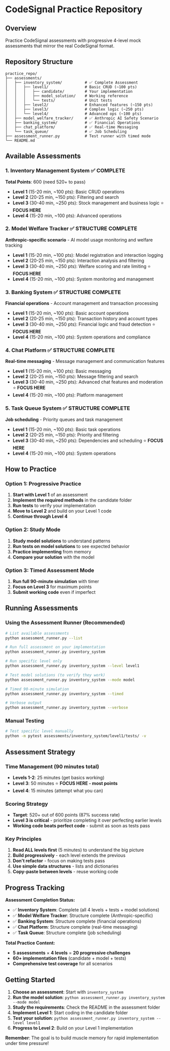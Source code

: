 # CodeSignal Practice Repository

## Overview
Practice CodeSignal assessments with progressive 4-level mock assessments that mirror the real CodeSignal format.

## Repository Structure

```
practice_repo/
├── assessments/
│   ├── inventory_system/          # ✅ Complete Assessment
│   │   ├── level1/                # Basic CRUD (~100 pts)
│   │   │   ├── candidate/         # Your implementation
│   │   │   ├── model_solution/    # Working reference
│   │   │   └── tests/             # Unit tests
│   │   ├── level2/                # Enhanced features (~150 pts)
│   │   ├── level3/                # Complex logic (~250 pts)
│   │   └── level4/                # Advanced ops (~100 pts)
│   ├── model_welfare_tracker/     # ✅ Anthropic AI Safety Scenario
│   ├── banking_system/            # ✅ Financial Operations
│   ├── chat_platform/             # ✅ Real-time Messaging
│   └── task_queue/                # ✅ Job Scheduling
├── assessment_runner.py           # Test runner with timed mode
└── README.md
```

## Available Assessments

### 1. Inventory Management System ✅ **COMPLETE**
**Total Points**: 600 (need 520+ to pass)

- **Level 1** (15-20 min, ~100 pts): Basic CRUD operations
- **Level 2** (20-25 min, ~150 pts): Filtering and search
- **Level 3** (30-40 min, ~250 pts): Stock management and business logic ⭐ **FOCUS HERE**
- **Level 4** (15-20 min, ~100 pts): Advanced operations

### 2. Model Welfare Tracker ✅ **STRUCTURE COMPLETE**
**Anthropic-specific scenario** - AI model usage monitoring and welfare tracking

- **Level 1** (15-20 min, ~100 pts): Model registration and interaction logging
- **Level 2** (20-25 min, ~150 pts): Interaction analysis and filtering
- **Level 3** (30-40 min, ~250 pts): Welfare scoring and rate limiting ⭐ **FOCUS HERE**
- **Level 4** (15-20 min, ~100 pts): System monitoring and management

### 3. Banking System ✅ **STRUCTURE COMPLETE**
**Financial operations** - Account management and transaction processing

- **Level 1** (15-20 min, ~100 pts): Basic account operations
- **Level 2** (20-25 min, ~150 pts): Transaction history and account types
- **Level 3** (30-40 min, ~250 pts): Financial logic and fraud detection ⭐ **FOCUS HERE**
- **Level 4** (15-20 min, ~100 pts): System operations and compliance

### 4. Chat Platform ✅ **STRUCTURE COMPLETE**
**Real-time messaging** - Message management and communication features

- **Level 1** (15-20 min, ~100 pts): Basic messaging
- **Level 2** (20-25 min, ~150 pts): Message filtering and search
- **Level 3** (30-40 min, ~250 pts): Advanced chat features and moderation ⭐ **FOCUS HERE**
- **Level 4** (15-20 min, ~100 pts): Platform management

### 5. Task Queue System ✅ **STRUCTURE COMPLETE**
**Job scheduling** - Priority queues and task management

- **Level 1** (15-20 min, ~100 pts): Basic task operations
- **Level 2** (20-25 min, ~150 pts): Priority and filtering
- **Level 3** (30-40 min, ~250 pts): Dependencies and scheduling ⭐ **FOCUS HERE**
- **Level 4** (15-20 min, ~100 pts): System operations

## How to Practice

### Option 1: Progressive Practice
1. **Start with Level 1** of an assessment
2. **Implement the required methods** in the candidate folder
3. **Run tests** to verify your implementation
4. **Move to Level 2** and build on your Level 1 code
5. **Continue through Level 4**

### Option 2: Study Mode
1. **Study model solutions** to understand patterns
2. **Run tests on model solutions** to see expected behavior
3. **Practice implementing** from memory
4. **Compare your solution** with the model

### Option 3: Timed Assessment Mode
1. **Run full 90-minute simulation** with timer
2. **Focus on Level 3** for maximum points
3. **Submit working code** even if imperfect

## Running Assessments

### Using the Assessment Runner (Recommended)

```bash
# List available assessments
python assessment_runner.py --list

# Run full assessment on your implementation
python assessment_runner.py inventory_system

# Run specific level only
python assessment_runner.py inventory_system --level level1

# Test model solutions (to verify they work)
python assessment_runner.py inventory_system --mode model

# Timed 90-minute simulation
python assessment_runner.py inventory_system --timed

# Verbose output
python assessment_runner.py inventory_system --verbose
```

### Manual Testing
```bash
# Test specific level manually
python -m pytest assessments/inventory_system/level1/tests/ -v
```

## Assessment Strategy

### Time Management (90 minutes total)
- **Levels 1-2**: 25 minutes (get basics working)
- **Level 3**: 50 minutes ⭐ **FOCUS HERE - most points**
- **Level 4**: 15 minutes (attempt what you can)

### Scoring Strategy
- **Target**: 520+ out of 600 points (87% success rate)
- **Level 3 is critical** - prioritize completing it over perfecting earlier levels
- **Working code beats perfect code** - submit as soon as tests pass

### Key Principles
1. **Read ALL levels first** (5 minutes) to understand the big picture
2. **Build progressively** - each level extends the previous
3. **Don't refactor** - focus on making tests pass
4. **Use simple data structures** - lists and dictionaries
5. **Copy-paste between levels** - reuse working code

## Progress Tracking

**Assessment Completion Status:**
- ✅ **Inventory System**: Complete (all 4 levels + tests + model solutions)
- ✅ **Model Welfare Tracker**: Structure complete (Anthropic-specific)
- ✅ **Banking System**: Structure complete (financial operations)
- ✅ **Chat Platform**: Structure complete (real-time messaging)
- ✅ **Task Queue**: Structure complete (job scheduling)

**Total Practice Content:**
- **5 assessments** × **4 levels** = **20 progressive challenges**
- **60+ implementation files** (candidate + model + tests)
- **Comprehensive test coverage** for all scenarios

## Getting Started

1. **Choose an assessment**: Start with `inventory_system`
2. **Run the model solution**: `python assessment_runner.py inventory_system --mode model`
3. **Study the requirements**: Check the README in the assessment folder
4. **Implement Level 1**: Start coding in the candidate folder
5. **Test your solution**: `python assessment_runner.py inventory_system --level level1`
6. **Progress to Level 2**: Build on your Level 1 implementation

**Remember**: The goal is to build muscle memory for rapid implementation under time pressure!